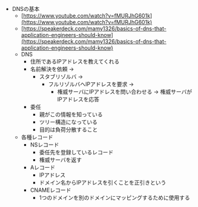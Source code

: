 - DNSの基本
	- [https://www.youtube.com/watch?v=fMURJhG601k](https://www.youtube.com/watch?v=fMURJhG601k)
	- [https://speakerdeck.com/mamy1326/basics-of-dns-that-application-engineers-should-know](https://speakerdeck.com/mamy1326/basics-of-dns-that-application-engineers-should-know)
	- DNS
		- 住所であるIPアドレスを教えてくれる
		- 名前解決を依頼 →
			- スタブリゾルバ →
				- フルリゾルバへIPアドレスを要求 →
					- 権威サーバにIPアドレスを問い合わせる → 権威サーバがIPアドレスを応答
		- 委任
			- 親がこの情報を知っている
			- ツリー構造になっている
			- 目的は負荷分散すること
	- 各種レコード
		- NSレコード
			- 委任先を登録しているレコード
			- 権威サーバを返す
		- Aレコード
			- IPアドレス
			- ドメイン名からIPアドレスを引くことを正引きという
		- CNAMEレコード
			- 1つのドメインを別のドメインにマッピングするために使用する

